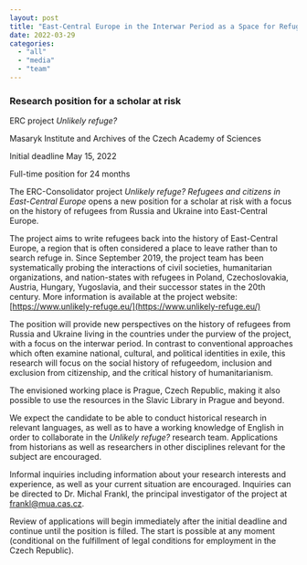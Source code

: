 ```yaml
---
layout: post
title: "East-Central Europe in the Interwar Period as a Space for Refugees from Russia and Ukraine"
date: 2022-03-29
categories: 
  - "all"
  - "media"
  - "team"
---
```


### **Research position for a scholar at risk**

ERC project _Unlikely refuge?_

Masaryk Institute and Archives of the Czech Academy of Sciences

Initial deadline May 15, 2022

Full-time position for 24 months

The ERC-Consolidator project _Unlikely refuge? Refugees and citizens in East-Central Europe_ opens a new position for a scholar at risk with a focus on the history of refugees from Russia and Ukraine into East-Central Europe.

The project aims to write refugees back into the history of East-Central Europe, a region that is often considered a place to leave rather than to search refuge in. Since September 2019, the project team has been systematically probing the interactions of civil societies, humanitarian organizations, and nation-states with refugees in Poland, Czechoslovakia, Austria, Hungary, Yugoslavia, and their successor states in the 20th century. More information is available at the project website: [https://www.unlikely-refuge.eu/](https://www.unlikely-refuge.eu/)

The position will provide new perspectives on the history of refugees from Russia and Ukraine living in the countries under the purview of the project, with a focus on the interwar period. In contrast to conventional approaches which often examine national, cultural, and political identities in exile, this research will focus on the social history of refugeedom, inclusion and exclusion from citizenship, and the critical history of humanitarianism.

The envisioned working place is Prague, Czech Republic, making it also possible to use the resources in the Slavic Library in Prague and beyond.

We expect the candidate to be able to conduct historical research in relevant languages, as well as to have a working knowledge of English in order to collaborate in the _Unlikely refuge?_ research team. Applications from historians as well as researchers in other disciplines relevant for the subject are encouraged.

Informal inquiries including information about your research interests and experience, as well as your current situation are encouraged. Inquiries can be directed to Dr. Michal Frankl, the principal investigator of the project at [frankl@mua.cas.cz](mailto:frankl@mua.cas.cz).

Review of applications will begin immediately after the initial deadline and continue until the position is filled. The start is possible at any moment (conditional on the fulfillment of legal conditions for employment in the Czech Republic).
